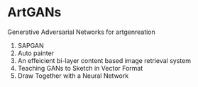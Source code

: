 # ArtGANs

Generative Adversarial Networks for artgenreation
1. SAPGAN
2. Auto painter
3. An effeicient bi-layer content based image retrieval system
4. Teaching GANs to Sketch in Vector Format
5. Draw Together with a Neural Network
